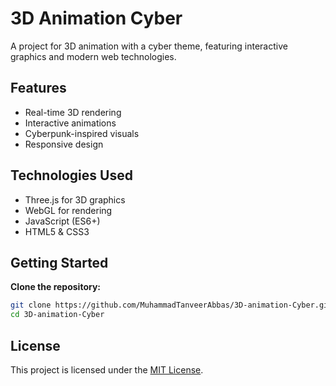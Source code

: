 # 3D Animation Cyber

A project for 3D animation with a cyber theme, featuring interactive graphics and modern web technologies.

## Features

- Real-time 3D rendering
- Interactive animations
- Cyberpunk-inspired visuals
- Responsive design

## Technologies Used

- Three.js for 3D graphics
- WebGL for rendering
- JavaScript (ES6+)
- HTML5 & CSS3

## Getting Started

**Clone the repository:**

```bash
git clone https://github.com/MuhammadTanveerAbbas/3D-animation-Cyber.git
cd 3D-animation-Cyber
```

## License

This project is licensed under the [MIT License](LICENSE).
